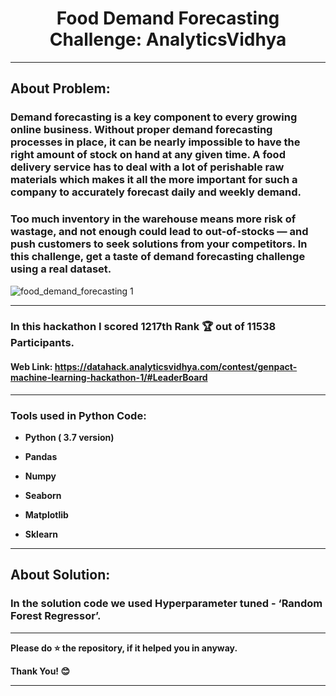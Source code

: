 # <center> Food Demand Forecasting Challenge: AnalyticsVidhya</center>

--- 
## About Problem:
### Demand forecasting is a key component to every growing online business. Without proper demand forecasting processes in place, it can be nearly impossible to have the right amount of stock on hand at any given time. A food delivery service has to deal with a lot of perishable raw materials which makes it all the more important for such a company to accurately forecast daily and weekly demand.
### Too much inventory in the warehouse means more risk of wastage, and not enough could lead to out-of-stocks — and push customers to seek solutions from your competitors. In this challenge, get a taste of demand forecasting challenge using a real dataset.

![food_demand_forecasting 1](https://user-images.githubusercontent.com/72686156/105351340-73fc1880-5c12-11eb-921f-38f68fe674b3.jpg)

---

### In this hackathon I scored 1217th Rank 🏆 out of 11538 Participants.
#### Web Link: https://datahack.analyticsvidhya.com/contest/genpact-machine-learning-hackathon-1/#LeaderBoard 

--- 

<h3> Tools used in Python Code: </h3>
<ul>
<li><p><b>Python ( 3.7 version)</b></p></li>
<li><p><b>Pandas</b></p></li>
<li><p><b>Numpy</b></p></li>
<li><p><b>Seaborn</b></p></li>
<li><p><b>Matplotlib</b></p></li>
<li><p><b>Sklearn</b></p></li>
</ul>

---

## About Solution:
### In the solution code we used Hyperparameter tuned - ‘Random Forest Regressor’. 

---

<p> <b> Please do ⭐ the repository, if it helped you in anyway.</b> </p>
<p> <b> Thank You! 😊 </b> </p>

---
